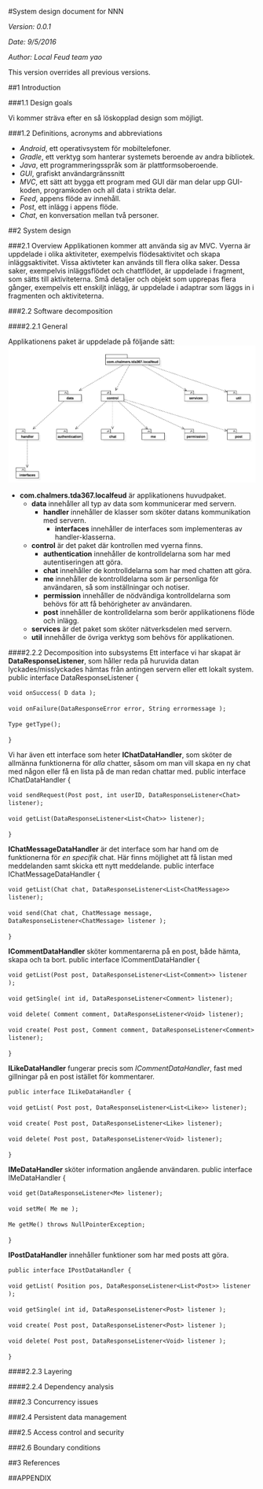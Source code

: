 #System design document for NNN

  *Version: 0.0.1*
  
  *Date: 9/5/2016*
  
  *Author: Local Feud team yao*

This version overrides all previous versions.

##1 Introduction

###1.1 Design goals

Vi kommer sträva efter en så löskopplad design som möjligt.

###1.2 Definitions, acronyms and abbreviations
* *Android*, ett operativsystem för mobiltelefoner.
* *Gradle*, ett verktyg som hanterar systemets beroende av andra bibliotek.
* *Java*, ett programmeringsspråk som är plattformsoberoende.
* *GUI*, grafiskt användargränssnitt
* *MVC*, ett sätt att bygga ett program med GUI där man delar upp GUI-koden, programkoden och all data i strikta delar.
* *Feed*, appens flöde av innehåll.
* *Post*, ett inlägg i appens flöde.
* *Chat*, en konversation mellan två personer.

##2 System design

###2.1 Overview
Applikationen kommer att använda sig av MVC. Vyerna är uppdelade i olika aktiviteter, exempelvis flödesaktivitet och skapa inläggsaktivitet. Vissa aktivteter kan används till flera olika saker. Dessa saker, exempelvis inläggsflödet och chattflödet, är uppdelade i fragment, som sätts till aktiviteterna. Små detaljer och objekt som upprepas flera gånger, exempelvis ett enskiljt inlägg, är uppdelade i adaptrar som läggs in i fragmenten och aktiviteterna.

###2.2 Software decomposition


####2.2.1 General

Applikationens paket är uppdelade på följande sätt:
![Packages](https://raw.githubusercontent.com/ericwenn/local-feud/master/documents/packages.png)
* **com.chalmers.tda367.localfeud** är applikationens huvudpaket.
	* **data** innehåller all typ av data som kommunicerar med servern.
		* **handler** innehåller de klasser som sköter datans kommunikation med servern.
			* **interfaces** innehåller de interfaces som implementeras av handler-klasserna.
	* **control** är det paket där kontrollen med vyerna finns.
		* **authentication** innehåller de kontrolldelarna som har med autentiseringen att göra.
		* **chat** innehåller de kontrolldelarna som har med chatten att göra.
		* **me** innehåller de kontrolldelarna som är personliga för användaren, så som inställningar och notiser.
		* **permission** innehåller de nödvändiga kontrolldelarna som behövs för att få behörigheter av användaren.
		* **post** innehåller de kontrolldelarna som berör applikationens flöde och inlägg.
	* **services** är det paket som sköter nätverksdelen med servern.
	* **util** innehåller de övriga verktyg som behövs för applikationen.

####2.2.2 Decomposition into subsystems
Ett interface vi har skapat är **DataResponseListener**, som håller reda på huruvida datan lyckades/misslyckades hämtas från antingen servern eller ett lokalt system.
	public interface DataResponseListener<D> {
	
    void onSuccess( D data );
    
    void onFailure(DataResponseError error, String errormessage );

    Type getType();
    
	}

Vi har även ett interface som heter **IChatDataHandler**, som sköter de allmänna funktionerna för *alla* chatter, såsom om man vill skapa en ny chat med någon eller få en lista på de man redan chattar med.
	public interface IChatDataHandler {

    void sendRequest(Post post, int userID, DataResponseListener<Chat> listener);

    void getList(DataResponseListener<List<Chat>> listener);
    
	}
	
**IChatMessageDataHandler** är det interface som har hand om de funktionerna för *en specifik* chat. Här finns möjlighet att få listan med meddelanden samt skicka ett nytt meddelande.
	public interface IChatMessageDataHandler {

    void getList(Chat chat, DataResponseListener<List<ChatMessage>> listener);

    void send(Chat chat, ChatMessage message, DataResponseListener<ChatMessage> listener );
    
	}
	

**ICommentDataHandler** sköter kommentarerna på en post, både hämta, skapa och ta bort.
	public interface ICommentDataHandler {

    void getList(Post post, DataResponseListener<List<Comment>> listener );

    void getSingle( int id, DataResponseListener<Comment> listener);

    void delete( Comment comment, DataResponseListener<Void> listener);

    void create( Post post, Comment comment, DataResponseListener<Comment> listener);

	}

**ILikeDataHandler** fungerar precis som *ICommentDataHandler*, fast med gillningar på en post istället för kommentarer.

	public interface ILikeDataHandler {

    void getList( Post post, DataResponseListener<List<Like>> listener);

    void create( Post post, DataResponseListener<Like> listener);

    void delete( Post post, DataResponseListener<Void> listener);
    
	}

**IMeDataHandler** sköter information angående användaren.
	public interface IMeDataHandler {

    void get(DataResponseListener<Me> listener);

    void setMe( Me me );

    Me getMe() throws NullPointerException;
    
	}

**IPostDataHandler** innehåller funktioner som har med posts att göra. 

	public interface IPostDataHandler {

    void getList( Position pos, DataResponseListener<List<Post>> listener );

    void getSingle( int id, DataResponseListener<Post> listener );

    void create( Post post, DataResponseListener<Post> listener );

    void delete( Post post, DataResponseListener<Void> listener );

	}
####2.2.3 Layering

####2.2.4 Dependency analysis

###2.3 Concurrency issues

###2.4 Persistent data management

###2.5 Access control and security

###2.6 Boundary conditions 

##3 References

##APPENDIX 
